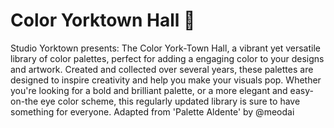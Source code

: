 # Color Yorktown Hall 🍝

Studio Yorktown presents: The Color York-Town Hall, a vibrant yet versatile library of color palettes, perfect for adding a engaging color to your designs and artwork. Created and collected over several years, these palettes are designed to inspire creativity and help you make your visuals pop. Whether you're looking for a bold and brilliant palette, or a more elegant and easy-on-the eye color scheme, this regularly updated library is sure to have something for everyone. Adapted from 'Palette Aldente' by @meodai
